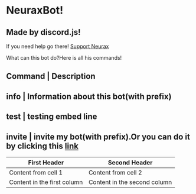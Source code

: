 # NeuraxBot!
## Made by discord.js!


If you need help go there! [Support Neurax](https://invite.gg/dragonforce)

What can this bot do?Here is all his commands!


Command | Description
-------------------
info | Information about this bot(with prefix)
--------------------
test | testing embed line
--------------------
invite | invite my bot(with prefix).Or you can do it by clicking this [link](https://discordapp.com/oauth2/authorize?client_id=503253370694402048&scope=bot&permissions=1878392257)
--------------------

First Header | Second Header
------------ | -------------
Content from cell 1 | Content from cell 2
Content in the first column | Content in the second column
